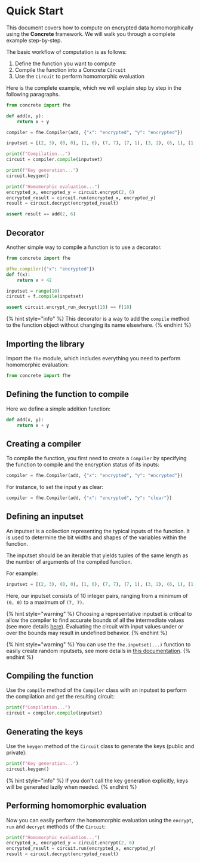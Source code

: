 # Quick Start

This document covers how to compute on encrypted data homomorphically using the **Concrete** framework. We will walk you through a complete example step-by-step.



The basic workflow of computation is as follows:
1. Define the function you want to compute
2. Compile the function into a Concrete `Circuit`
3. Use the `Circuit` to perform homomorphic evaluation

Here is the complete example, which we will explain step by step in the following paragraphs.

```python
from concrete import fhe

def add(x, y):
    return x + y

compiler = fhe.Compiler(add, {"x": "encrypted", "y": "encrypted"})

inputset = [(2, 3), (0, 0), (1, 6), (7, 7), (7, 1), (3, 2), (6, 1), (1, 7), (4, 5), (5, 4)]

print(f"Compilation...")
circuit = compiler.compile(inputset)

print(f"Key generation...")
circuit.keygen()

print(f"Homomorphic evaluation...")
encrypted_x, encrypted_y = circuit.encrypt(2, 6)
encrypted_result = circuit.run(encrypted_x, encrypted_y)
result = circuit.decrypt(encrypted_result)

assert result == add(2, 6)
```

## Decorator

Another simple way to compile a function is to use a decorator.

```python
from concrete import fhe

@fhe.compiler({"x": "encrypted"})
def f(x):
    return x + 42

inputset = range(10)
circuit = f.compile(inputset)

assert circuit.encrypt_run_decrypt(10) == f(10)
```

{% hint style="info" %}
This decorator is a way to add the `compile` method to the function object without changing its name elsewhere.
{% endhint %}

## Importing the library

Import the `fhe` module, which includes everything you need to perform homomorphic evaluation:

<!--pytest-codeblocks:skip-->
```python
from concrete import fhe
```

## Defining the function to compile

Here we define a simple addition function:

<!--pytest-codeblocks:skip-->
```python
def add(x, y):
    return x + y
```

## Creating a compiler

To compile the function, you first need to create a `Compiler` by specifying the function to compile and the encryption status of its inputs:

<!--pytest-codeblocks:skip-->
```python
compiler = fhe.Compiler(add, {"x": "encrypted", "y": "encrypted"})
```

For instance, to set the input y as clear:

<!--pytest-codeblocks:skip-->
```python
compiler = fhe.Compiler(add, {"x": "encrypted", "y": "clear"})
```

## Defining an inputset

An inputset is a collection representing the typical inputs of the function. It is used to determine the bit widths and shapes of the variables within the function.

The inputset should be an iterable that yields tuples of the same length as the number of arguments of the compiled function. 

For example:

<!--pytest-codeblocks:skip-->
```python
inputset = [(2, 3), (0, 0), (1, 6), (7, 7), (7, 1), (3, 2), (6, 1), (1, 7), (4, 5), (5, 4)]
```

Here, our inputset consists of 10 integer pairs, ranging from a minimum of `(0, 0)` to a maximum of `(7, 7)`.

{% hint style="warning" %}
Choosing a representative inputset is critical to allow the compiler to find accurate bounds of all the intermediate values (see more details [here](https://docs.zama.ai/concrete/explanations/compiler_workflow#bounds-measurement)). Evaluating the circuit with input values under or over the bounds may result in undefined behavior.
{% endhint %}

{% hint style="warning" %}
You can use the `fhe.inputset(...)` function to easily create random inputsets, see more details in [this documentation](../core-features/extensions.md#fheinputset).
{% endhint %}

## Compiling the function

Use the `compile` method of the `Compiler` class with an inputset to perform the compilation and get the resulting circuit:

<!--pytest-codeblocks:skip-->
```python
print(f"Compilation...")
circuit = compiler.compile(inputset)
```

## Generating the keys

Use the `keygen` method of the `Circuit` class to generate the keys (public and private):

<!--pytest-codeblocks:skip-->
```python
print(f"Key generation...")
circuit.keygen()
```

{% hint style="info" %}
If you don't call the key generation explicitly, keys will be generated lazily when needed.
{% endhint %}

## Performing homomorphic evaluation

Now you can easily perform the homomorphic evaluation using the `encrypt`, `run` and `decrypt` methods of the `Circuit`:

<!--pytest-codeblocks:skip-->
```python
print(f"Homomorphic evaluation...")
encrypted_x, encrypted_y = circuit.encrypt(2, 6)
encrypted_result = circuit.run(encrypted_x, encrypted_y)
result = circuit.decrypt(encrypted_result)
```
